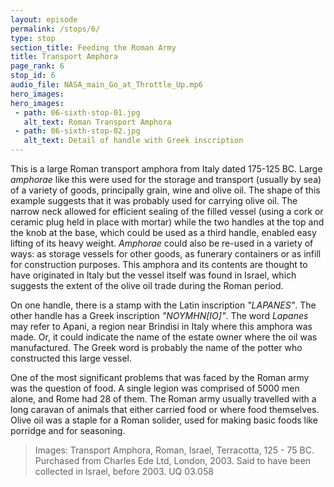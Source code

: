 ```yaml
---
layout: episode
permalink: /stops/6/
type: stop
section_title: Feeding the Roman Army 
title: Transport Amphora
page_rank: 6
stop_id: 6
audio_file: NASA_main_Go_at_Throttle_Up.mp6
hero_images:
hero_images:
 - path: 06-sixth-stop-01.jpg
   alt_text: Roman Transport Amphora
 - path: 06-sixth-stop-02.jpg
   alt_text: Detail of handle with Greek inscription
---
```


This is a large Roman transport amphora from Italy dated 175-125 BC. Large <i>amphorae</i> like this were used for the storage and transport (usually by sea) of a variety of goods, principally grain, wine and olive oil. The shape of this example suggests that it was probably used for carrying olive oil. The narrow neck allowed for efficient sealing of the filled vessel (using a cork or ceramic plug held in place with mortar) while the two handles at the top and the knob at the base, which could be used as a third handle, enabled easy lifting of its heavy weight. <i>Amphorae</i> could also be re-used in a variety of ways: as storage vessels for other goods, as funerary containers or as infill for construction purposes. This amphora and its contents are thought to have originated in Italy but the vessel itself was found in Israel, which suggests the extent of the olive oil trade during the Roman period.

On one handle, there is a stamp with the Latin inscription <i>"LAPANES"</i>. The other handle has a Greek inscription <i>"NOYMHN[IO]"</i>. The word <i>Lapanes</i> may refer to Apani, a region near Brindisi in Italy where this amphora was made. Or, it could indicate the name of the estate owner where the oil was manufactured. The Greek word is probably the name of the potter who constructed this large vessel. 

One of the most significant problems that was faced by the Roman army was the question of food. A single legion was comprised of 5000 men alone, and Rome had 28 of them. The Roman army usually travelled with a long caravan of animals that either carried food or where food themselves. Olive oil was a staple for a Roman solider, used for making basic foods like porridge and for seasoning. 

> Images: Transport Amphora, Roman, Israel, Terracotta, 125 - 75 BC. Purchased from Charles Ede Ltd, London, 2003. Said to have been collected in Israel, before 2003. UQ 03.058
